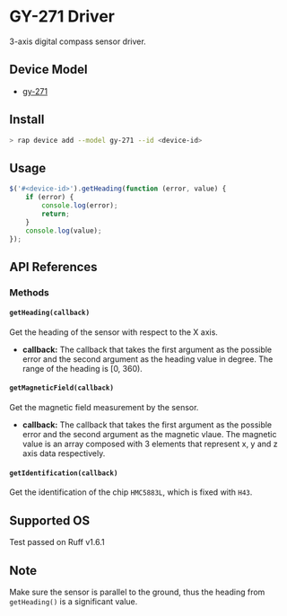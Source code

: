 # GY-271 Driver

3-axis digital compass sensor driver.

## Device Model

- [gy-271](https://rap.ruff.io/devices/gy-271)

## Install

```sh
> rap device add --model gy-271 --id <device-id>
```

## Usage

```js
$('#<device-id>').getHeading(function (error, value) {
    if (error) {
        console.log(error);
        return;
    }
    console.log(value);
});
```

## API References

### Methods

#### `getHeading(callback)`

Get the heading of the sensor with respect to the X axis.

- **callback:** The callback that takes the first argument as the possible error and the second argument as the heading value in degree.
The range of the heading is [0, 360).

#### `getMagneticField(callback)`

Get the magnetic field measurement by the sensor.

- **callback:** The callback that takes the first argument as the possible error and the second argument as the magnetic vlaue.
The magnetic value is an array composed with 3 elements that represent x, y and z axis data respectively.

#### `getIdentification(callback)`

Get the identification of the chip `HMC5883L`, which is fixed with `H43`.

## Supported OS

Test passed on Ruff v1.6.1

## Note

Make sure the sensor is parallel to the ground, thus the heading from `getHeading()` is a significant value.
